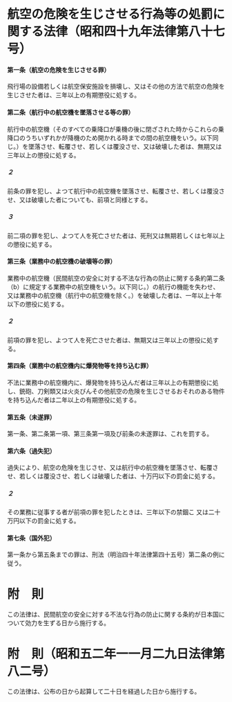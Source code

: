 # 航空の危険を生じさせる行為等の処罰に関する法律（昭和四十九年法律第八十七号）
#### 第一条（航空の危険を生じさせる罪）
飛行場の設備若しくは航空保安施設を損壊し、又はその他の方法で航空の危険を生じさせた者は、三年以上の有期懲役に処する。
#### 第二条（航行中の航空機を墜落させる等の罪）
航行中の航空機（そのすべての乗降口が乗機の後に閉ざされた時からこれらの乗降口のうちいずれかが降機のため開かれる時までの間の航空機をいう。以下同じ。）を墜落させ、転覆させ、若しくは覆没させ、又は破壊した者は、無期又は三年以上の懲役に処する。
##### ２
前条の罪を犯し、よつて航行中の航空機を墜落させ、転覆させ、若しくは覆没させ、又は破壊した者についても、前項と同様とする。
##### ３
前二項の罪を犯し、よつて人を死亡させた者は、死刑又は無期若しくは七年以上の懲役に処する。
#### 第三条（業務中の航空機の破壊等の罪）
業務中の航空機（民間航空の安全に対する不法な行為の防止に関する条約第二条（b）に規定する業務中の航空機をいう。以下同じ。）の航行の機能を失わせ、又は業務中の航空機（航行中の航空機を除く。）を破壊した者は、一年以上十年以下の懲役に処する。
##### ２
前項の罪を犯し、よつて人を死亡させた者は、無期又は三年以上の懲役に処する。
#### 第四条（業務中の航空機内に爆発物等を持ち込む罪）
不法に業務中の航空機内に、爆発物を持ち込んだ者は三年以上の有期懲役に処し、銃砲、刀剣類又は火炎びんその他航空の危険を生じさせるおそれのある物件を持ち込んだ者は二年以上の有期懲役に処する。
#### 第五条（未遂罪）
第一条、第二条第一項、第三条第一項及び前条の未遂罪は、これを罰する。
#### 第六条（過失犯）
過失により、航空の危険を生じさせ、又は航行中の航空機を墜落させ、転覆させ、若しくは覆没させ、若しくは破壊した者は、十万円以下の罰金に処する。
##### ２
その業務に従事する者が前項の罪を犯したときは、三年以下の禁錮こ
又は二十万円以下の罰金に処する。
#### 第七条（国外犯）
第一条から第五条までの罪は、刑法（明治四十年法律第四十五号）第二条の例に従う。
# 附　則
この法律は、民間航空の安全に対する不法な行為の防止に関する条約が日本国について効力を生ずる日から施行する。
# 附　則（昭和五二年一一月二九日法律第八二号）
この法律は、公布の日から起算して二十日を経過した日から施行する。

